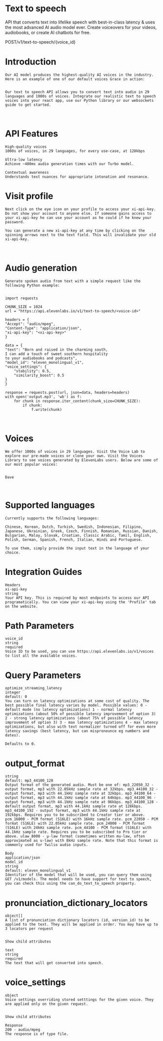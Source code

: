 # Text to speech

API that converts text into lifelike speech with best-in-class latency & uses the most advanced AI audio model ever. Create voiceovers for your videos, audiobooks, or create AI chatbots for free.

POST/v1/text-to-speech/{voice_id}
​
# Introduction

    Our AI model produces the highest-quality AI voices in the industry. Here is an example of one of our default voices Grace in action:


    Our text to speech API allows you to convert text into audio in 29 languages and 1000s of voices. Integrate our realistic text to speech voices into your react app, use our Python library or our websockets guide to get started.

​
# API Features

    High-quality voices
    1000s of voices, in 29 languages, for every use-case, at 128kbps

    Ultra-low latency
    Achieve ~400ms audio generation times with our Turbo model.

    Contextual awareness
    Understands text nuances for appropriate intonation and resonance.


# Visit profile

    Next click on the eye icon on your profile to access your xi-api-key. Do not show your account to anyone else. If someone gains access to your xi-api-key he can use your account as he could if he knew your password.

    You can generate a new xi-api-key at any time by clicking on the spinning arrows next to the text field. This will invalidate your old xi-api-key.

​
# Audio generation

    Generate spoken audio from text with a simple request like the following Python example:


    import requests

    CHUNK_SIZE = 1024
    url = "https://api.elevenlabs.io/v1/text-to-speech/<voice-id>"

    headers = {
    "Accept": "audio/mpeg",
    "Content-Type": "application/json",
    "xi-api-key": "<xi-api-key>"
    }

    data = {
    "text": "Born and raised in the charming south, 
    I can add a touch of sweet southern hospitality 
    to your audiobooks and podcasts",
    "model_id": "eleven_monolingual_v1",
    "voice_settings": {
        "stability": 0.5,
        "similarity_boost": 0.5
    }
    }

    response = requests.post(url, json=data, headers=headers)
    with open('output.mp3', 'wb') as f:
        for chunk in response.iter_content(chunk_size=CHUNK_SIZE):
            if chunk:
                f.write(chunk)
​
# Voices

    We offer 1000s of voices in 29 languages. Visit the Voice Lab to explore our pre-made voices or clone your own. Visit the Voices Library to see voices generated by ElevenLabs users. Below are some of our most popular voices:

    ​
    Dave

    ​
# Supported languages

    Currently supports the following languages:

    Chinese, Korean, Dutch, Turkish, Swedish, Indonesian, Filipino, Japanese, Ukrainian, Greek, Czech, Finnish, Romanian, Russian, Danish, Bulgarian, Malay, Slovak, Croatian, Classic Arabic, Tamil, English, Polish, German, Spanish, French, Italian, Hindi and Portuguese.

    To use them, simply provide the input text in the language of your choice.

# Integration Guides

    Headers
    xi-api-key
    string
    Your API key. This is required by most endpoints to access our API programatically. You can view your xi-api-key using the 'Profile' tab on the website.

# Path Parameters

    voice_id
    string
    required
    Voice ID to be used, you can use https://api.elevenlabs.io/v1/voices to list all the available voices.

# Query Parameters

    optimize_streaming_latency
    integer
    default: 0
    You can turn on latency optimizations at some cost of quality. The best possible final latency varies by model. Possible values: 0 - default mode (no latency optimizations) 1 - normal latency optimizations (about 50% of possible latency improvement of option 3) 2 - strong latency optimizations (about 75% of possible latency improvement of option 3) 3 - max latency optimizations 4 - max latency optimizations, but also with text normalizer turned off for even more latency savings (best latency, but can mispronounce eg numbers and dates).

    Defaults to 0.

# output_format

    string
    default: mp3_44100_128
    Output format of the generated audio. Must be one of: mp3_22050_32 - output format, mp3 with 22.05kHz sample rate at 32kbps. mp3_44100_32 - output format, mp3 with 44.1kHz sample rate at 32kbps. mp3_44100_64 - output format, mp3 with 44.1kHz sample rate at 64kbps. mp3_44100_96 - output format, mp3 with 44.1kHz sample rate at 96kbps. mp3_44100_128 - default output format, mp3 with 44.1kHz sample rate at 128kbps. mp3_44100_192 - output format, mp3 with 44.1kHz sample rate at 192kbps. Requires you to be subscribed to Creator tier or above. pcm_16000 - PCM format (S16LE) with 16kHz sample rate. pcm_22050 - PCM format (S16LE) with 22.05kHz sample rate. pcm_24000 - PCM format (S16LE) with 24kHz sample rate. pcm_44100 - PCM format (S16LE) with 44.1kHz sample rate. Requires you to be subscribed to Pro tier or above. ulaw_8000 - μ-law format (sometimes written mu-law, often approximated as u-law) with 8kHz sample rate. Note that this format is commonly used for Twilio audio inputs.

    Body
    application/json
    model_id
    string
    default: eleven_monolingual_v1
    Identifier of the model that will be used, you can query them using GET /v1/models. The model needs to have support for text to speech, you can check this using the can_do_text_to_speech property.

# pronunciation_dictionary_locators

    object[]
    A list of pronunciation dictionary locators (id, version_id) to be applied to the text. They will be applied in order. You may have up to 3 locators per request


    Show child attributes

    text
    string
    required
    The text that will get converted into speech.

# voice_settings

    object
    Voice settings overriding stored setttings for the given voice. They are applied only on the given request.


    Show child attributes

    Response
    200 - audio/mpeg
    The response is of type file.